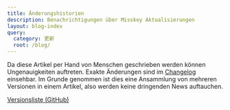 ```yaml
---
title: Änderungshistorien
description: Benachrichtigungen über Misskey Aktualisierungen
layout: blog-index
query:
  category: 更新
  root: /blog/
---
```

Da diese Artikel per Hand von Menschen geschrieben werden können Ungenauigkeiten auftreten. Exakte Änderungen sind im [Changelog](https://github.com/syuilo/misskey/blob/59cb7992e2d68529fcc4cc921e69349bad758594/CHANGELOG.md) einsehbar.
Im Grunde genommen ist dies eine Ansammlung von mehreren Versionen in einem Artikel, also werden keine dringenden News auftauchen.

[Versionsliste (GitHub)](https://github.com/syuilo/misskey/releases)
